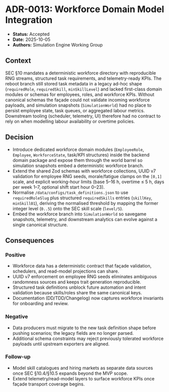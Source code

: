 # ADR-0013: Workforce Domain Model Integration

- **Status:** Accepted
- **Date:** 2025-10-05
- **Authors:** Simulation Engine Working Group

## Context

SEC §10 mandates a deterministic workforce directory with reproducible RNG streams, structured task requirements, and
telemetry-ready KPIs. The reboot branch still stored task metadata in a legacy ad-hoc shape (`requiredRole`, `requiredSkill`,
`minSkillLevel`) and lacked first-class domain modules or schemas for employees, roles, and workforce KPIs. Without canonical
schemas the façade could not validate incoming workforce payloads, and simulation snapshots (`SimulationWorld`) had no place to
persist employee state, task queues, or aggregated labour metrics. Downstream tooling (scheduler, telemetry, UI) therefore had no
contract to rely on when modelling labour availability or overtime policies.

## Decision

- Introduce dedicated workforce domain modules (`EmployeeRole`, `Employee`, `WorkforceState`, task/KPI structures) inside the
  backend domain package and expose them through the world barrel so simulation snapshots embed a deterministic workforce branch.
- Extend the shared Zod schemas with workforce collections, UUID v7 validation for employee RNG seeds, morale/fatigue clamps on the
  `[0,1]` scale, and explicit working-hour limits (base 5–16 h, overtime ≤ 5 h, days per week 1–7, optional shift start hour 0–23).
- Normalise `/data/configs/task_definitions.json` to use `requiredRoleSlug` plus structured `requiredSkills` entries (`skillKey`,
  `minSkill01`), deriving the normalised threshold by mapping the former integer level (`0..5`) onto the SEC skill scale (`level/5`).
- Embed the workforce branch into `SimulationWorld` so savegame snapshots, telemetry, and downstream analytics can evolve against a
  single canonical structure.

## Consequences

### Positive

- Workforce data has a deterministic contract that façade validation, schedulers, and read-model projections can share.
- UUID v7 enforcement on employee RNG seeds eliminates ambiguous randomness sources and keeps trait generation reproducible.
- Structured task definitions unblock future automation and intent validation because skills/roles share the same canonical keys.
- Documentation (DD/TDD/Changelog) now captures workforce invariants for onboarding and review.

### Negative

- Data producers must migrate to the new task definition shape before pushing scenarios; the legacy fields are no longer parsed.
- Additional schema constraints may reject previously tolerated workforce payloads until upstream exporters are aligned.

### Follow-up

- Model skill catalogues and hiring markets as separate data sources once SEC §10.4/§10.5 expands beyond the MVP scope.
- Extend telemetry/read-model layers to surface workforce KPIs once façade transport coverage begins.
